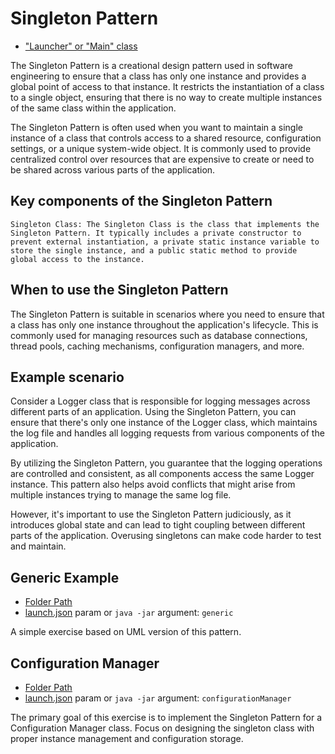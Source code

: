 # Singleton Pattern

- ["Launcher" or "Main" class](./src/main/java/it/gb/SingletonPattern.java)

The Singleton Pattern is a creational design pattern used in software engineering to ensure that a class has only one instance and provides a global point of access to that instance. It restricts the instantiation of a class to a single object, ensuring that there is no way to create multiple instances of the same class within the application.

The Singleton Pattern is often used when you want to maintain a single instance of a class that controls access to a shared resource, configuration settings, or a unique system-wide object. It is commonly used to provide centralized control over resources that are expensive to create or need to be shared across various parts of the application.

## Key components of the Singleton Pattern

    Singleton Class: The Singleton Class is the class that implements the Singleton Pattern. It typically includes a private constructor to prevent external instantiation, a private static instance variable to store the single instance, and a public static method to provide global access to the instance.

## When to use the Singleton Pattern

The Singleton Pattern is suitable in scenarios where you need to ensure that a class has only one instance throughout the application's lifecycle. This is commonly used for managing resources such as database connections, thread pools, caching mechanisms, configuration managers, and more.

## Example scenario

Consider a Logger class that is responsible for logging messages across different parts of an application. Using the Singleton Pattern, you can ensure that there's only one instance of the Logger class, which maintains the log file and handles all logging requests from various components of the application.

By utilizing the Singleton Pattern, you guarantee that the logging operations are controlled and consistent, as all components access the same Logger instance. This pattern also helps avoid conflicts that might arise from multiple instances trying to manage the same log file.

However, it's important to use the Singleton Pattern judiciously, as it introduces global state and can lead to tight coupling between different parts of the application. Overusing singletons can make code harder to test and maintain.

## Generic Example

- [Folder Path](./src/main/java/it/gb/generic)
- [launch.json](../../.vscode/launch.json) param or `java -jar` argument: `generic`

A simple exercise based on UML version of this pattern.

## Configuration Manager

- [Folder Path](./src/main/java/it/gb/configurationManager)
- [launch.json](../../.vscode/launch.json) param or `java -jar` argument: `configurationManager`

The primary goal of this exercise is to implement the Singleton Pattern for a Configuration Manager class. Focus on designing the singleton class with proper instance management and configuration storage.
